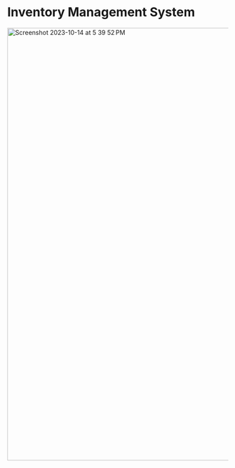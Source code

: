 # Inventory Management System
<img width="988" alt="Screenshot 2023-10-14 at 5 39 52 PM" src="https://github.com/pourroymatt750/Inventory-Management-System/assets/69867050/6c3c13dc-af2d-4783-8a92-4e2a665de220">

